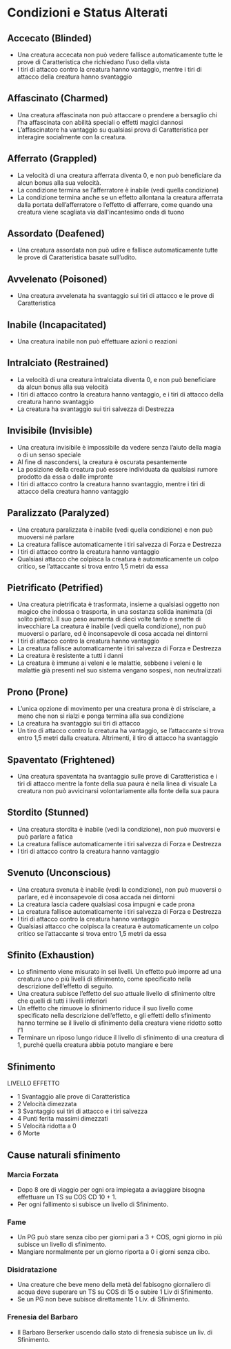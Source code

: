 # Condizioni e Status Alterati

## Accecato (Blinded)

- Una creatura accecata non può vedere fallisce automaticamente tutte le prove di Caratteristica che richiedano l’uso della vista
- I tiri di attacco contro la creatura hanno vantaggio, mentre i tiri di attacco della creatura hanno svantaggio

## Affascinato (Charmed)

- Una creatura affascinata non può attaccare o prendere a bersaglio chi l’ha affascinata con abilità speciali o effetti magici dannosi
- L’affascinatore ha vantaggio su qualsiasi prova di Caratteristica per interagire socialmente con la creatura.

## Afferrato (Grappled)

- La velocità di una creatura afferrata diventa 0, e non può beneficiare da alcun bonus alla sua velocità.
- La condizione termina se l’afferratore è inabile (vedi quella condizione)
- La condizione termina anche se un effetto allontana la creatura afferrata dalla portata dell’afferratore o l’effetto di afferrare, come quando una creatura viene scagliata via dall'incantesimo onda di tuono

## Assordato (Deafened)

- Una creatura assordata non può udire e fallisce automaticamente tutte le prove di Caratteristica basate sull’udito.

## Avvelenato (Poisoned)

- Una creatura avvelenata ha svantaggio sui tiri di attacco e le prove di Caratteristica

## Inabile (Incapacitated)

- Una creatura inabile non può effettuare azioni o reazioni

## Intralciato (Restrained)

- La velocità di una creatura intralciata diventa 0, e non può beneficiare da alcun bonus alla sua velocità
- I tiri di attacco contro la creatura hanno vantaggio, e i tiri di attacco della creatura hanno svantaggio
- La creatura ha svantaggio sui tiri salvezza di Destrezza

## Invisibile (Invisible)

- Una creatura invisibile è impossibile da vedere senza l’aiuto della magia o di un senso speciale
- Al fine di nascondersi, la creatura è oscurata pesantemente
- La posizione della creatura può essere individuata da qualsiasi rumore prodotto da essa o dalle impronte
- I tiri di attacco contro la creatura hanno svantaggio, mentre i tiri di attacco della creatura hanno vantaggio

## Paralizzato (Paralyzed)

- Una creatura paralizzata è inabile (vedi quella condizione) e non può muoversi né parlare
- La creatura fallisce automaticamente i tiri salvezza di Forza e Destrezza
- I tiri di attacco contro la creatura hanno vantaggio
- Qualsiasi attacco che colpisca la creatura è automaticamente un colpo critico, se l’attaccante si trova entro 1,5 metri da essa

## Pietrificato (Petrified)

- Una creatura pietrificata è trasformata, insieme a qualsiasi oggetto non magico che indossa o trasporta, in una sostanza solida inanimata (di solito pietra). Il suo peso aumenta di dieci volte tanto e smette di invecchiare
La creatura è inabile (vedi quella condizione), non può muoversi o parlare, ed è inconsapevole di cosa accada nei dintorni
- I tiri di attacco contro la creatura hanno vantaggio
- La creatura fallisce automaticamente i tiri salvezza di Forza e Destrezza
- La creatura è resistente a tutti i danni
- La creatura è immune ai veleni e le malattie, sebbene i veleni e le malattie già presenti nel suo sistema vengano sospesi, non neutralizzati

## Prono (Prone)

- L’unica opzione di movimento per una creatura prona è di strisciare, a meno che non si rialzi e ponga termina alla sua condizione
- La creatura ha svantaggio sui tiri di attacco
- Un tiro di attacco contro la creatura ha vantaggio, se l’attaccante si trova entro 1,5 metri dalla creatura. Altrimenti, il tiro di attacco ha svantaggio

## Spaventato (Frightened)

- Una creatura spaventata ha svantaggio sulle prove di Caratteristica e i tiri di attacco mentre la fonte della sua paura è nella linea di visuale
La creatura non può avvicinarsi volontariamente alla fonte della sua paura

## Stordito (Stunned)

- Una creatura stordita è inabile (vedi la condizione), non può muoversi e può parlare a fatica
- La creatura fallisce automaticamente i tiri salvezza di Forza e Destrezza
- I tiri di attacco contro la creatura hanno vantaggio

## Svenuto (Unconscious)

- Una creatura svenuta è inabile (vedi la condizione), non può muoversi o parlare, ed è inconsapevole di cosa accada nei dintorni
- La creatura lascia cadere qualsiasi cosa impugni e cade prona
- La creatura fallisce automaticamente i tiri salvezza di Forza e Destrezza
- I tiri di attacco contro la creatura hanno vantaggio
- Qualsiasi attacco che colpisca la creatura è automaticamente un colpo critico se l’attaccante si trova entro 1,5 metri da essa

## Sfinito (Exhaustion)

- Lo sfinimento viene misurato in sei livelli. Un effetto può imporre ad una creatura uno o più livelli di sfinimento, come specificato nella descrizione dell’effetto di seguito.
- Una creatura subisce l’effetto del suo attuale livello di sfinimento oltre che quelli di tutti i livelli inferiori
- Un effetto che rimuove lo sfinimento riduce il suo livello come specificato nella descrizione dell’effetto, e gli effetti dello sfinimento hanno termine se il livello di sfinimento della creatura viene ridotto sotto l’1
- Terminare un riposo lungo riduce il livello di sfinimento di una creatura di 1, purché quella creatura abbia potuto mangiare e bere

## Sfinimento

LIVELLO EFFETTO
- 1 Svantaggio alle prove di Caratteristica
- 2 Velocità dimezzata
- 3 Svantaggio sui tiri di attacco e i tiri salvezza
- 4 Punti ferita massimi dimezzati
- 5 Velocità ridotta a 0
- 6 Morte

## Cause naturali sfinimento

### Marcia Forzata

- Dopo 8 ore di viaggio per ogni ora impiegata a aviaggiare bisogna effettuare un TS su COS CD 10 + 1. 
- Per ogni fallimento si subisce un livello di Sfinimento.

### Fame

- Un PG può stare senza cibo per giorni pari a 3 + COS, ogni giorno in più subisce un livello di sfinimento.
- Mangiare normalmente per un giorno riporta a 0 i giorni senza cibo.

### Disidratazione

- Una creature che beve meno della metà del fabisogno giornaliero di acqua deve superare un TS su COS di 15 o subire 1 Liv di Sfinimento.
- Se un PG non beve subisce direttamente 1 Liv. di Sfinimento.

### Frenesia del Barbaro

- Il Barbaro Berserker uscendo dallo stato di frenesia subisce un liv. di Sfinimento.